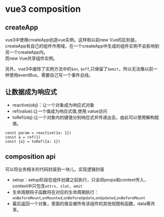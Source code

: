 # vue3 composition 

## createApp

vue3中使用createApp创造vue实例。这样和以前new Vue的区别是。  
createApp有自己的组件作用域，在一个createApp中生成的组件实例不会影响到另一个createApp内。  
而new Vue共享组件实例。

另外，vue3中废除了实例方法中的```$on```, ```$off```,只保留了```$emit```，所以无法像以前一样使用eventBus，需要自己写一个事件总线。

## 让数据成为响应式

- reactive(obj)：让一个对象成为响应式对象
- ref(value):让一个值成为响应式值,使用.value访问
- toRef(obj):让一个对象内的键值分别响应式并传递出去，由此可以使用解构赋值。

```
const param = reactive({a: 1})
const a = ref(1)
const {a} = toRef({a: 1})
```

## composition api

可以将业务相关的代码封装到一块儿，实现逻辑封装  

- setup：setup阶段在组件创建之前执行，只会将props和context传入，context中只包含```attrs, slot, emit```
- 生命周期钩子函数将在对应的生命周期执行：```onBeforeMount```,```onMounted```,```onBeforeUpdate```,```onUpdated```,```onBeforeMount```
- 最后返回一个对象，里面的值会被所有该组件的其他视图和函数，data等共享。